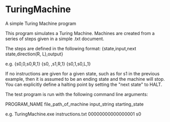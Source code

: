 # TuringMachine
A simple Turing Machine program

This program simulates a Turing Machine. Machines are created from a series of steps given in a simple .txt document.

The steps are defined in the following format:
  {state,input,next state,direction(R, L),output}
  
e.g.
  {s0,0,s0,R,1}
  {s0, ,s1,R,1}
  {s0,1,s0,L,1}
  
If no instructions are given for a given state, such as for s1 in the previous example, then it is assumed to be an ending
state and the machine will stop. You can explicitly define a halting point by setting the "next state" to HALT.

The test program is run with the following command line arguments:

PROGRAM_NAME file_path_of_machine input_string starting_state

e.g. 
  TuringMachine.exe instructions.txt 00000000000000001 s0


